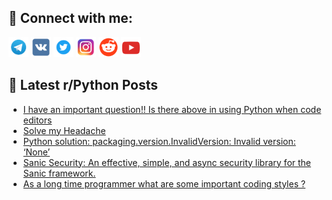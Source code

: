 ## 🔎 Connect with me:
[<img src="https://github.com/bullbesh/bullbesh/blob/main/images/Telegram.png" width="32" height="32" />](https://t.me/bullbesh)
[<img src="https://github.com/bullbesh/bullbesh/blob/main/images/VK.png" width="32" height="32" />](https://vk.com/bullbesh)
[<img src="https://github.com/bullbesh/bullbesh/blob/main/images/Twitter.png" width="32" height="32" />](https://twitter.com/bullbesh1)
[<img src="https://github.com/bullbesh/bullbesh/blob/main/images/Instagram.png" width="32" height="32" />](https://www.instagram.com/bullbesh)
[<img src="https://github.com/bullbesh/bullbesh/blob/main/images/Reddit.png" width="32" height="32" />](https://www.reddit.com/user/bullbesh)
[<img src="https://github.com/bullbesh/bullbesh/blob/main/images/YouTube.png" width="32" height="32" />](https://www.youtube.com/channel/UCtfjRs6uzgq5mfm8S06WTcg)

## 📕 Latest r/Python Posts
<!-- BLOG-POST-LIST:START -->
- [I have an important question!! Is there above in using Python when code editors](https://www.reddit.com/r/Python/comments/10sqohp/i_have_an_important_question_is_there_above_in/)
- [Solve my Headache](https://www.reddit.com/r/Python/comments/10sqefo/solve_my_headache/)
- [Python solution: packaging.version.InvalidVersion: Invalid version: ‘None’](https://www.reddit.com/r/Python/comments/10sq3zv/python_solution_packagingversioninvalidversion/)
- [Sanic Security: An effective, simple, and async security library for the Sanic framework.](https://www.reddit.com/r/Python/comments/10spyyd/sanic_security_an_effective_simple_and_async/)
- [As a long time programmer what are some important coding styles ?](https://www.reddit.com/r/Python/comments/10snjaf/as_a_long_time_programmer_what_are_some_important/)
<!-- BLOG-POST-LIST:END -->
